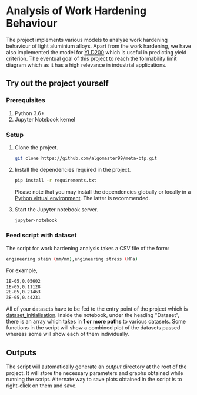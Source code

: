 # Analysis of Work Hardening Behaviour

The project implements various models to analyse work hardening behaviour of
light aluminium alloys. Apart from the work hardening, we have also implemented
the model for [YLD200][yld2000] which is useful in predicting yield criterion.
The eventual goal of this project to reach the formability limit diagram which
as it has a high relevance in industrial applications.

## Try out the project yourself

### Prerequisites

1. Python 3.6+
2. Jupyter Notebook kernel

### Setup

1. Clone the project.
   ```sh
   git clone https://github.com/algomaster99/meta-btp.git
   ```

2. Install the dependencies required in the project.
   ```sh
   pip install -r requirements.txt
   ```
   Please note that you may install the dependencies globally or locally in a
   [Python virtual environment][virtualenv]. The latter is recommended.

3. Start the Jupyter notebook server.
   ```sh
   jupyter-notebook
   ```

### Feed script with dataset

The script for work hardening analysis takes a CSV file of the form:
```sh
engineering stain (mm/mm),engineering stress (MPa)
```
For example,
```sh
1E-05,0.05602
1E-05,0.11128
2E-05,0.21463
3E-05,0.44231
```

All of your datasets have to be fed to the entry point of the project which
is [dataset_initialisation](dataset_initialisation.ipynb). Inside the notebook,
under the heading "Dataset", there is an array which takes in
**1 or more paths** to various datasets. Some functions in the script will show
a combined plot of the datasets passed whereas some will show each of them
individually.

## Outputs

The script will automatically generate an *output* directory at the root of the
project. It will store the necessary parameters and graphs obtained while
running the script. Alternate way to save plots obtained in the script is to
right-click on them and save.

[yld2000]: https://www.sciencedirect.com/science/article/abs/pii/S0749641902000190
[virtualenv]: https://pypi.org/project/virtualenv/
